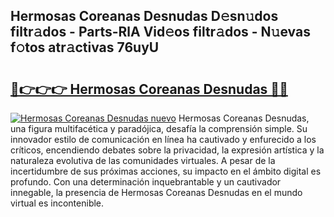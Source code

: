 ## Hermosas Coreanas Desnudas D𝚎sn𝚞dos filtr𝚊dos - Parts-RlA Vid𝚎os filtr𝚊dos - N𝚞evas f𝚘tos atr𝚊ctivas 76uyU

# <h2><a href="http://mb3mxe.tromn.icu/?c=Hermosas+Coreanas+Desnudas">🔗👉👉👉 Hermosas Coreanas Desnudas 🔗🔗</a></h2>

[![Hermosas Coreanas Desnudas nuevo](https://i.imgur.com/pEAQMta.gif)](http://mb3mxe.tromn.icu/?c=Hermosas+Coreanas+Desnudas)
Hermosas Coreanas Desnudas, una figura multifacética y paradójica, desafía la comprensión simple. Su innovador estilo de comunicación en línea ha cautivado y enfurecido a los críticos, encendiendo debates sobre la privacidad, la expresión artística y la naturaleza evolutiva de las comunidades virtuales. A pesar de la incertidumbre de sus próximas acciones, su impacto en el ámbito digital es profundo. Con una determinación inquebrantable y un cautivador innegable, la presencia de Hermosas Coreanas Desnudas en el mundo virtual es incontenible.
